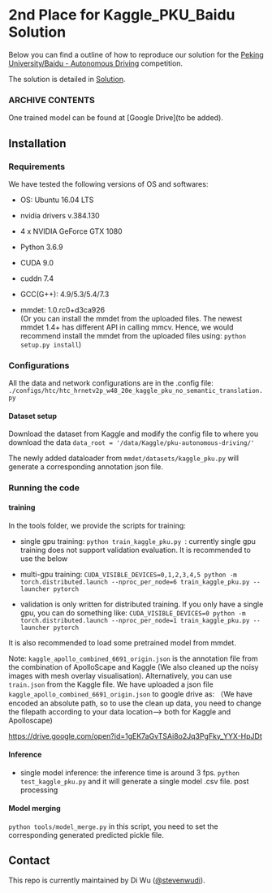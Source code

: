 # 2nd Place for Kaggle_PKU_Baidu Solution

Below you can find a outline of how to reproduce our solution for the
[Peking University/Baidu - Autonomous Driving](https://www.kaggle.com/c/pku-autonomous-driving/) competition.

The solution is detailed in [Solution](README_solution.md).

### ARCHIVE CONTENTS

One trained model can be found at [Google Drive](to be added).


## Installation
### Requirements


We have tested the following versions of OS and softwares:
- OS: Ubuntu 16.04 LTS 
- nvidia drivers v.384.130
- 4 x NVIDIA GeForce GTX 1080

- Python 3.6.9
- CUDA 9.0
- cuddn 7.4
- GCC(G++): 4.9/5.3/5.4/7.3
- mmdet: 1.0.rc0+d3ca926  
(Or you can install the mmdet from the uploaded files. The newest mmdet 1.4+ has different API in calling mmcv.
Hence, we would recommend install the mmdet from the uploaded files using:
`python setup.py install`)

### Configurations
 All the data and network configurations are in the .config file:
 ` ./configs/htc/htc_hrnetv2p_w48_20e_kaggle_pku_no_semantic_translation.py ` 


#### Dataset setup

Download the dataset from Kaggle and modify the config file to where you download the data
`data_root = '/data/Kaggle/pku-autonomous-driving/'`

The newly added dataloader from `mmdet/datasets/kaggle_pku.py`
will generate a corresponding annotation json file.

### Running the code

#### training
In the tools folder, we provide the scripts for training:

- single gpu training: `python train_kaggle_pku.py `: currently single gpu training does not support validation evaluation. It
is recommended to  use the below

- multi-gpu training:  `CUDA_VISIBLE_DEVICES=0,1,2,3,4,5 python -m torch.distributed.launch --nproc_per_node=6 train_kaggle_pku.py --launcher pytorch`

- validation is only written for distributed training. If you only have a single gpu, you can do something like:  `CUDA_VISIBLE_DEVICES=0 python -m torch.distributed.launch --nproc_per_node=1 train_kaggle_pku.py --launcher pytorch`

It is also recommended to load some pretrained model from mmdet.

Note: `kaggle_apollo_combined_6691_origin.json` is the annotation file from the combination of ApolloScape and Kaggle (We also cleaned up the noisy images with mesh overlay visualisation).
Alternatively, you can use `train.json` from the Kaggle file. 
We have uploaded a json file `kaggle_apollo_combined_6691_origin.json` to google drive as:
（We have encoded an absolute path, so to use the clean up data, you need to change the filepath
according to your data location--> both for Kaggle and Apolloscape)

https://drive.google.com/open?id=1gEK7aGvTSAi8o2Jq3PgFky_YYX-HpJDt

#### Inference 

- single model inference:  the inference time is around 3 fps. `python test_kaggle_pku.py` and it will generate a single model .csv file.
post processing

#### Model merging

`python tools/model_merge.py`  in this script, you need to set the corresponding generated predicted pickle file.


## Contact

This repo is currently maintained by Di Wu ([@stevenwudi](http://github.com/stevenwudi)).
